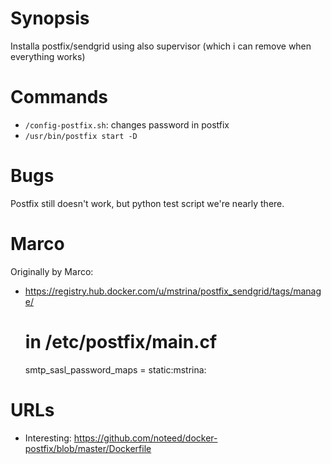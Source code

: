 
Synopsis
========

Installa postfix/sendgrid using also supervisor (which i can remove when everything works)


Commands
========

* `/config-postfix.sh`: changes password in postfix
* `/usr/bin/postfix start -D`

Bugs
====

Postfix still doesn't work, but python test script we're nearly there.


Marco
=====

Originally by Marco:

* https://registry.hub.docker.com/u/mstrina/postfix_sendgrid/tags/manage/

    # in /etc/postfix/main.cf
    smtp_sasl_password_maps = static:mstrina:<HisPassword>


URLs
====

* Interesting: https://github.com/noteed/docker-postfix/blob/master/Dockerfile
